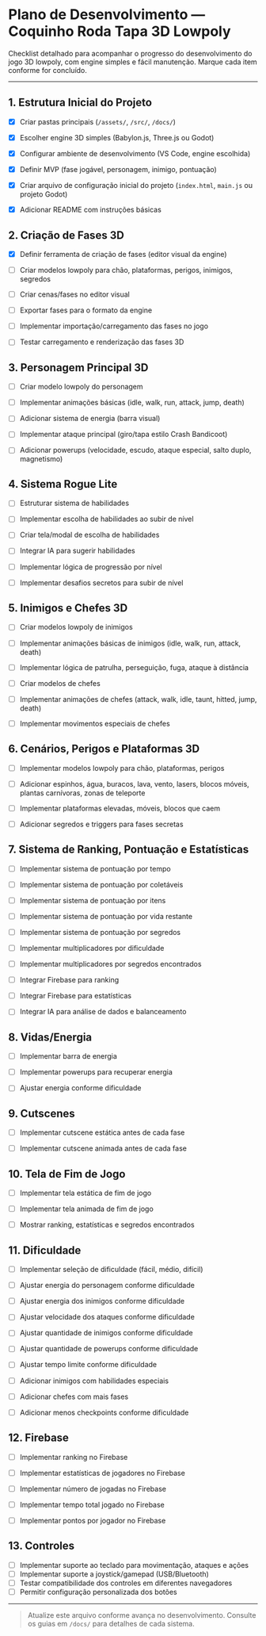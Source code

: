 
# Plano de Desenvolvimento — Coquinho Roda Tapa 3D Lowpoly

Checklist detalhado para acompanhar o progresso do desenvolvimento do jogo 3D lowpoly, com engine simples e fácil manutenção. Marque cada item conforme for concluído.

---


## 1. Estrutura Inicial do Projeto
- [x] Criar pastas principais (`/assets/`, `/src/`, `/docs/`)
- [x] Escolher engine 3D simples (Babylon.js, Three.js ou Godot)
- [x] Configurar ambiente de desenvolvimento (VS Code, engine escolhida)
- [x] Definir MVP (fase jogável, personagem, inimigo, pontuação)
- [x] Criar arquivo de configuração inicial do projeto (`index.html`, `main.js` ou projeto Godot)
- [x] Adicionar README com instruções básicas


## 2. Criação de Fases 3D
- [x] Definir ferramenta de criação de fases (editor visual da engine)
- [ ] Criar modelos lowpoly para chão, plataformas, perigos, inimigos, segredos
- [ ] Criar cenas/fases no editor visual
- [ ] Exportar fases para o formato da engine
- [ ] Implementar importação/carregamento das fases no jogo
- [ ] Testar carregamento e renderização das fases 3D


## 3. Personagem Principal 3D
- [ ] Criar modelo lowpoly do personagem
- [ ] Implementar animações básicas (idle, walk, run, attack, jump, death)
- [ ] Adicionar sistema de energia (barra visual)
- [ ] Implementar ataque principal (giro/tapa estilo Crash Bandicoot)
- [ ] Adicionar powerups (velocidade, escudo, ataque especial, salto duplo, magnetismo)


## 4. Sistema Rogue Lite
- [ ] Estruturar sistema de habilidades
- [ ] Implementar escolha de habilidades ao subir de nível
- [ ] Criar tela/modal de escolha de habilidades
- [ ] Integrar IA para sugerir habilidades
- [ ] Implementar lógica de progressão por nível
- [ ] Implementar desafios secretos para subir de nível


## 5. Inimigos e Chefes 3D
- [ ] Criar modelos lowpoly de inimigos
- [ ] Implementar animações básicas de inimigos (idle, walk, run, attack, death)
- [ ] Implementar lógica de patrulha, perseguição, fuga, ataque à distância
- [ ] Criar modelos de chefes
- [ ] Implementar animações de chefes (attack, walk, idle, taunt, hitted, jump, death)
- [ ] Implementar movimentos especiais de chefes


## 6. Cenários, Perigos e Plataformas 3D
- [ ] Implementar modelos lowpoly para chão, plataformas, perigos
- [ ] Adicionar espinhos, água, buracos, lava, vento, lasers, blocos móveis, plantas carnívoras, zonas de teleporte
- [ ] Implementar plataformas elevadas, móveis, blocos que caem
- [ ] Adicionar segredos e triggers para fases secretas


## 7. Sistema de Ranking, Pontuação e Estatísticas
- [ ] Implementar sistema de pontuação por tempo
- [ ] Implementar sistema de pontuação por coletáveis
- [ ] Implementar sistema de pontuação por itens
- [ ] Implementar sistema de pontuação por vida restante
- [ ] Implementar sistema de pontuação por segredos
- [ ] Implementar multiplicadores por dificuldade
- [ ] Implementar multiplicadores por segredos encontrados
- [ ] Integrar Firebase para ranking
- [ ] Integrar Firebase para estatísticas
- [ ] Integrar IA para análise de dados e balanceamento


## 8. Vidas/Energia
- [ ] Implementar barra de energia
- [ ] Implementar powerups para recuperar energia
- [ ] Ajustar energia conforme dificuldade


## 9. Cutscenes
- [ ] Implementar cutscene estática antes de cada fase
- [ ] Implementar cutscene animada antes de cada fase


## 10. Tela de Fim de Jogo
- [ ] Implementar tela estática de fim de jogo
- [ ] Implementar tela animada de fim de jogo
- [ ] Mostrar ranking, estatísticas e segredos encontrados


## 11. Dificuldade
- [ ] Implementar seleção de dificuldade (fácil, médio, difícil)
- [ ] Ajustar energia do personagem conforme dificuldade
- [ ] Ajustar energia dos inimigos conforme dificuldade
- [ ] Ajustar velocidade dos ataques conforme dificuldade
- [ ] Ajustar quantidade de inimigos conforme dificuldade
- [ ] Ajustar quantidade de powerups conforme dificuldade
- [ ] Ajustar tempo limite conforme dificuldade
- [ ] Adicionar inimigos com habilidades especiais
- [ ] Adicionar chefes com mais fases
- [ ] Adicionar menos checkpoints conforme dificuldade


## 12. Firebase
- [ ] Implementar ranking no Firebase
- [ ] Implementar estatísticas de jogadores no Firebase
- [ ] Implementar número de jogadas no Firebase
- [ ] Implementar tempo total jogado no Firebase
- [ ] Implementar pontos por jogador no Firebase


## 13. Controles
- [ ] Implementar suporte ao teclado para movimentação, ataques e ações
- [ ] Implementar suporte a joystick/gamepad (USB/Bluetooth)
- [ ] Testar compatibilidade dos controles em diferentes navegadores
- [ ] Permitir configuração personalizada dos botões

---

> Atualize este arquivo conforme avança no desenvolvimento. Consulte os guias em `/docs/` para detalhes de cada sistema.
